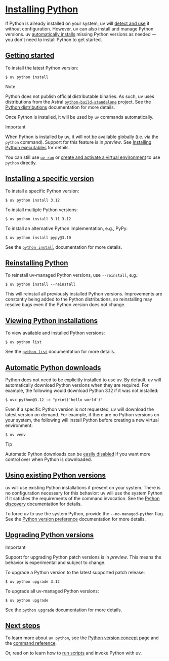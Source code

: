 # [Installing Python](#installing-python)

If Python is already installed on your system, uv will [detect and use](#using-existing-python-versions) it without configuration. However, uv can also install and manage Python versions. uv [automatically installs](#automatic-python-downloads) missing Python versions as needed — you don't need to install Python to get started.

## [Getting started](#getting-started)

To install the latest Python version:

```
$ uv python install

```

Note

Python does not publish official distributable binaries. As such, uv uses distributions from the Astral [`python-build-standalone`](https://github.com/astral-sh/python-build-standalone) project. See the [Python distributions](../../concepts/python-versions/#managed-python-distributions) documentation for more details.

Once Python is installed, it will be used by `uv` commands automatically.

Important

When Python is installed by uv, it will not be available globally (i.e. via the `python` command). Support for this feature is in *preview*. See [Installing Python executables](../../concepts/python-versions/#installing-python-executables) for details.

You can still use [`uv run`](../scripts/#using-different-python-versions) or [create and activate a virtual environment](../../pip/environments/) to use `python` directly.

## [Installing a specific version](#installing-a-specific-version)

To install a specific Python version:

```
$ uv python install 3.12

```

To install multiple Python versions:

```
$ uv python install 3.11 3.12

```

To install an alternative Python implementation, e.g., PyPy:

```
$ uv python install pypy@3.10

```

See the [`python install`](../../concepts/python-versions/#installing-a-python-version) documentation for more details.

## [Reinstalling Python](#reinstalling-python)

To reinstall uv-managed Python versions, use `--reinstall`, e.g.:

```
$ uv python install --reinstall

```

This will reinstall all previously installed Python versions. Improvements are constantly being added to the Python distributions, so reinstalling may resolve bugs even if the Python version does not change.

## [Viewing Python installations](#viewing-python-installations)

To view available and installed Python versions:

```
$ uv python list

```

See the [`python list`](../../concepts/python-versions/#viewing-available-python-versions) documentation for more details.

## [Automatic Python downloads](#automatic-python-downloads)

Python does not need to be explicitly installed to use uv. By default, uv will automatically download Python versions when they are required. For example, the following would download Python 3.12 if it was not installed:

```
$ uvx python@3.12 -c "print('hello world')"

```

Even if a specific Python version is not requested, uv will download the latest version on demand. For example, if there are no Python versions on your system, the following will install Python before creating a new virtual environment:

```
$ uv venv

```

Tip

Automatic Python downloads can be [easily disabled](../../concepts/python-versions/#disabling-automatic-python-downloads) if you want more control over when Python is downloaded.

## [Using existing Python versions](#using-existing-python-versions)

uv will use existing Python installations if present on your system. There is no configuration necessary for this behavior: uv will use the system Python if it satisfies the requirements of the command invocation. See the [Python discovery](../../concepts/python-versions/#discovery-of-python-versions) documentation for details.

To force uv to use the system Python, provide the `--no-managed-python` flag. See the [Python version preference](../../concepts/python-versions/#requiring-or-disabling-managed-python-versions) documentation for more details.

## [Upgrading Python versions](#upgrading-python-versions)

Important

Support for upgrading Python patch versions is in *preview*. This means the behavior is experimental and subject to change.

To upgrade a Python version to the latest supported patch release:

```
$ uv python upgrade 3.12

```

To upgrade all uv-managed Python versions:

```
$ uv python upgrade

```

See the [`python upgrade`](../../concepts/python-versions/#upgrading-python-versions) documentation for more details.

## [Next steps](#next-steps)

To learn more about `uv python`, see the [Python version concept](../../concepts/python-versions/) page and the [command reference](../../reference/cli/#uv-python).

Or, read on to learn how to [run scripts](../scripts/) and invoke Python with uv.
